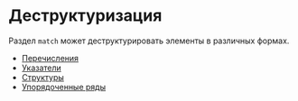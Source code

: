 # Деструктуризация

Раздел `match` может  деструктурировать элементы в различных формах.

- [Перечисления](destructuring/destructure_enum.md)
- [Указатели](destructuring/destructure_pointers.md)
- [Структуры](destructuring/destructure_structures.md)
- [Упорядоченные ряды](destructuring/destructure_tuple.md)
